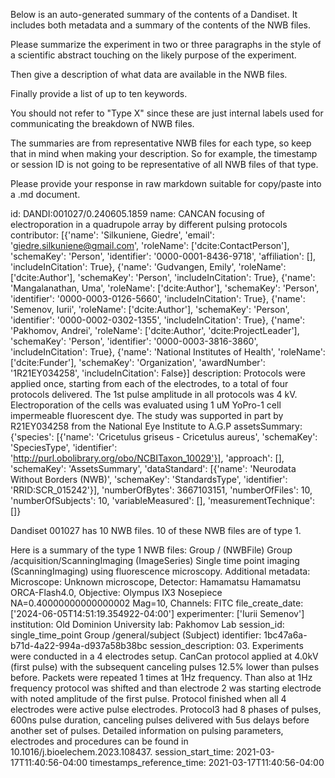 
Below is an auto-generated summary of the contents of a Dandiset. It includes both metadata and a summary of the contents of the NWB files.

Please summarize the experiment in two or three paragraphs in the style of a scientific abstract touching on the likely purpose of the experiment.

Then give a description of what data are available in the NWB files.

Finally provide a list of up to ten keywords.

You should not refer to "Type X" since these are just internal labels used for communicating the breakdown of NWB files.

The summaries are from representative NWB files for each type, so keep that in mind when making your description. So for example, the timestamp or session ID is not going to be representative of all NWB files of that type.

Please provide your response in raw markdown suitable for copy/paste into a .md document.


id: DANDI:001027/0.240605.1859
name: CANCAN focusing of electroporation in a quadrupole array by different pulsing protocols
contributor: [{'name': 'Silkuniene, Giedre', 'email': 'giedre.silkuniene@gmail.com', 'roleName': ['dcite:ContactPerson'], 'schemaKey': 'Person', 'identifier': '0000-0001-8436-9718', 'affiliation': [], 'includeInCitation': True}, {'name': 'Gudvangen, Emily', 'roleName': ['dcite:Author'], 'schemaKey': 'Person', 'includeInCitation': True}, {'name': 'Mangalanathan, Uma', 'roleName': ['dcite:Author'], 'schemaKey': 'Person', 'identifier': '0000-0003-0126-5660', 'includeInCitation': True}, {'name': 'Semenov, Iurii', 'roleName': ['dcite:Author'], 'schemaKey': 'Person', 'identifier': '0000-0002-0302-1355', 'includeInCitation': True}, {'name': 'Pakhomov, Andrei', 'roleName': ['dcite:Author', 'dcite:ProjectLeader'], 'schemaKey': 'Person', 'identifier': '0000-0003-3816-3860', 'includeInCitation': True}, {'name': 'National Institutes of Health', 'roleName': ['dcite:Funder'], 'schemaKey': 'Organization', 'awardNumber': '1R21EY034258', 'includeInCitation': False}]
description: Protocols were applied once, starting from each of the electrodes, to a total of four protocols delivered. The 1st pulse amplitude in all protocols was 4 kV. Electroporation of the cells was evaluated using 1 uM YoPro-1 cell impermeable fluorescent dye. The study was supported in part by R21EY034258 from the National Eye Institute to A.G.P
assetsSummary: {'species': [{'name': 'Cricetulus griseus - Cricetulus aureus', 'schemaKey': 'SpeciesType', 'identifier': 'http://purl.obolibrary.org/obo/NCBITaxon_10029'}], 'approach': [], 'schemaKey': 'AssetsSummary', 'dataStandard': [{'name': 'Neurodata Without Borders (NWB)', 'schemaKey': 'StandardsType', 'identifier': 'RRID:SCR_015242'}], 'numberOfBytes': 3667103151, 'numberOfFiles': 10, 'numberOfSubjects': 10, 'variableMeasured': [], 'measurementTechnique': []}

Dandiset 001027 has 10 NWB files.
10 of these NWB files are of type 1.


Here is a summary of the type 1 NWB files:
  Group / (NWBFile) 
  Group /acquisition/ScanningImaging (ImageSeries) Single time point imaging (ScanningImaging) using fluorescence microscopy. Additional metadata: Microscope: Unknown microscope, Detector: Hamamatsu Hamamatsu ORCA-Flash4.0, Objective: Olympus IX3 Nosepiece NA=0.40000000000000002 Mag=10, Channels: FITC
  file_create_date: ['2024-06-05T14:51:19.354922-04:00']
  experimenter: ['Iurii Semenov']
  institution: Old Dominion University
  lab: Pakhomov Lab
  session_id: single_time_point
  Group /general/subject (Subject) 
  identifier: 1bc47a6a-b71d-4a22-994a-d937a58b38bc
  session_description: 03. Experiments were conducted in a 4 electrodes setup. CanCan protocol applied at 4.0kV (first pulse) with the subsequent canceling pulses 12.5% lower than pulses before. Packets were repeated 1 times at 1Hz frequency. Than also at 1Hz frequency protocol was shifted and than electrode 2 was starting electrode with noted amplitude of the first pulse. Protocol finished when all 4 electrodes were active pulse electrodes. Protocol3 had 8 phases of pulses, 600ns pulse duration, canceling pulses delivered with 5us delays before another set of pulses. Detailed information on pulsing parameters, electrodes and procedures can be found in 10.1016/j.bioelechem.2023.108437.
  session_start_time: 2021-03-17T11:40:56-04:00
  timestamps_reference_time: 2021-03-17T11:40:56-04:00
